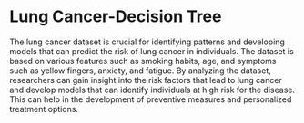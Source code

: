 # Lung Cancer-Decision Tree

The lung cancer dataset is crucial for identifying patterns and developing models that can predict the risk of lung cancer in individuals.
The dataset is based on various features such as smoking habits, age, and symptoms such as yellow fingers, anxiety, and fatigue. By analyzing the dataset, researchers can gain insight into the risk factors that lead to lung cancer and develop models that can identify individuals at high risk for the disease.
This can help in the development of preventive measures and personalized treatment options.
